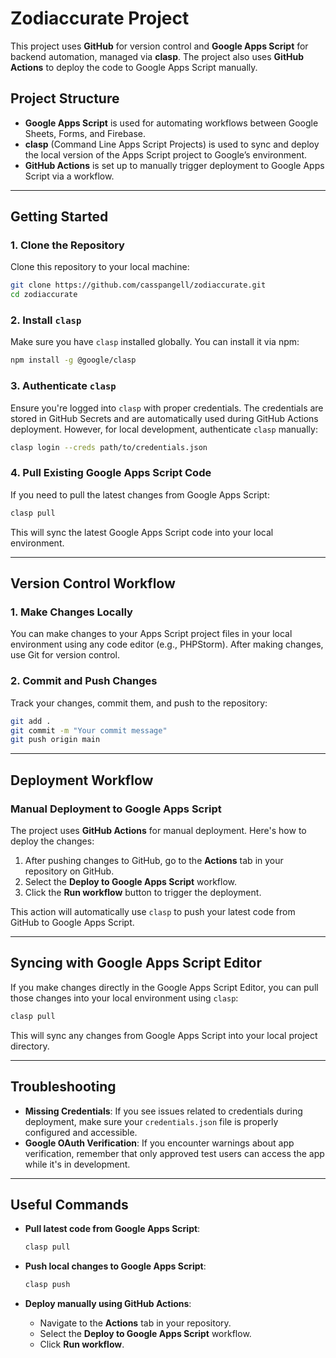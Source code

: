 
# Zodiaccurate Project

This project uses **GitHub** for version control and **Google Apps Script** for backend automation, managed via **clasp**. The project also uses **GitHub Actions** to deploy the code to Google Apps Script manually.

## Project Structure

- **Google Apps Script** is used for automating workflows between Google Sheets, Forms, and Firebase.
- **clasp** (Command Line Apps Script Projects) is used to sync and deploy the local version of the Apps Script project to Google’s environment.
- **GitHub Actions** is set up to manually trigger deployment to Google Apps Script via a workflow.

---

## Getting Started

### 1. Clone the Repository

Clone this repository to your local machine:

```bash
git clone https://github.com/casspangell/zodiaccurate.git
cd zodiaccurate
```

### 2. Install `clasp`

Make sure you have `clasp` installed globally. You can install it via npm:

```bash
npm install -g @google/clasp
```

### 3. Authenticate `clasp`

Ensure you're logged into `clasp` with proper credentials. The credentials are stored in GitHub Secrets and are automatically used during GitHub Actions deployment. However, for local development, authenticate `clasp` manually:

```bash
clasp login --creds path/to/credentials.json
```

### 4. Pull Existing Google Apps Script Code

If you need to pull the latest changes from Google Apps Script:

```bash
clasp pull
```

This will sync the latest Google Apps Script code into your local environment.

---

## Version Control Workflow

### 1. Make Changes Locally

You can make changes to your Apps Script project files in your local environment using any code editor (e.g., PHPStorm). After making changes, use Git for version control.

### 2. Commit and Push Changes

Track your changes, commit them, and push to the repository:

```bash
git add .
git commit -m "Your commit message"
git push origin main
```

---

## Deployment Workflow

### Manual Deployment to Google Apps Script

The project uses **GitHub Actions** for manual deployment. Here's how to deploy the changes:

1. After pushing changes to GitHub, go to the **Actions** tab in your repository on GitHub.
2. Select the **Deploy to Google Apps Script** workflow.
3. Click the **Run workflow** button to trigger the deployment.

This action will automatically use `clasp` to push your latest code from GitHub to Google Apps Script.

---

## Syncing with Google Apps Script Editor

If you make changes directly in the Google Apps Script Editor, you can pull those changes into your local environment using `clasp`:

```bash
clasp pull
```

This will sync any changes from Google Apps Script into your local project directory.

---

## Troubleshooting

- **Missing Credentials**: If you see issues related to credentials during deployment, make sure your `credentials.json` file is properly configured and accessible.
- **Google OAuth Verification**: If you encounter warnings about app verification, remember that only approved test users can access the app while it's in development.

---

## Useful Commands

- **Pull latest code from Google Apps Script**:

  ```bash
  clasp pull
  ```

- **Push local changes to Google Apps Script**:

  ```bash
  clasp push
  ```

- **Deploy manually using GitHub Actions**:
  - Navigate to the **Actions** tab in your repository.
  - Select the **Deploy to Google Apps Script** workflow.
  - Click **Run workflow**.

